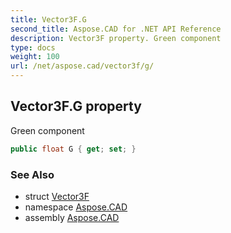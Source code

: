 ```yaml
---
title: Vector3F.G
second_title: Aspose.CAD for .NET API Reference
description: Vector3F property. Green component
type: docs
weight: 100
url: /net/aspose.cad/vector3f/g/
---
```

## Vector3F.G property

Green component

```csharp
public float G { get; set; }
```

### See Also

* struct [Vector3F](../)
* namespace [Aspose.CAD](../../vector3f/)
* assembly [Aspose.CAD](../../../)


